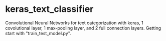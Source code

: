 # keras_text_classifier
Convolutional Neural Networks for text categorization with keras, 1 covolutional layer, 1 max-pooling layer, and 2 full connection layers.
Getting start with "train_test_model.py".
